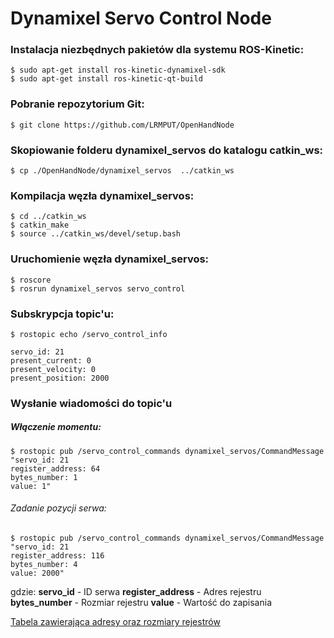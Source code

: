 # Dynamixel Servo Control Node

### Instalacja niezbędnych pakietów dla systemu ROS-Kinetic:
```
$ sudo apt-get install ros-kinetic-dynamixel-sdk
$ sudo apt-get install ros-kinetic-qt-build
```

### Pobranie repozytorium Git:

```
$ git clone https://github.com/LRMPUT/OpenHandNode
```

### Skopiowanie folderu dynamixel_servos do katalogu catkin_ws:

```
$ cp ./OpenHandNode/dynamixel_servos  ../catkin_ws
```

### Kompilacja węzła dynamixel_servos:

```
$ cd ../catkin_ws
$ catkin_make
$ source ../catkin_ws/devel/setup.bash
```

### Uruchomienie węzła dynamixel_servos:

```
$ roscore
$ rosrun dynamixel_servos servo_control 
```

### Subskrypcja topic'u:

```
$ rostopic echo /servo_control_info 

servo_id: 21
present_current: 0
present_velocity: 0
present_position: 2000

```

### Wysłanie wiadomości do topic'u

##### Włączenie momentu:
```
$ rostopic pub /servo_control_commands dynamixel_servos/CommandMessage "servo_id: 21
register_address: 64
bytes_number: 1
value: 1" 
```

###### Zadanie pozycji serwa:
```
$ rostopic pub /servo_control_commands dynamixel_servos/CommandMessage "servo_id: 21
register_address: 116
bytes_number: 4
value: 2000" 
```

gdzie: 
**servo_id** - ID serwa
**register_address** - Adres rejestru
**bytes_number** - Rozmiar rejestru
**value** - Wartość do zapisania

[Tabela zawierająca adresy oraz rozmiary rejestrów](http://support.robotis.com/en/product/actuator/dynamixel_x/xm_series/xm430-w210.htm#bookmark23) 

